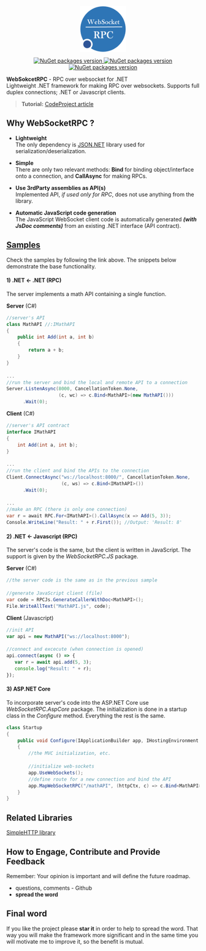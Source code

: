 <p align="center">
    <a href="https://www.nuget.org/profiles/dajuric"> <img src="Deploy/Logo/Logo-big.png" alt="WebSocketRPC logo" width="120" align="center"> </a>
</p>

<p align="center">
    <a href="https://www.nuget.org/packages/WebsocketRPC/"> <img src="https://img.shields.io/badge/WebSokcetRPC-v1.x-blue.svg?style=flat-square" alt="NuGet packages version"/>  </a>
    <a href="https://www.nuget.org/packages/WebsocketRPC.JS/"> <img src="https://img.shields.io/badge/WebSokcetRPC.JS-v1.x-blue.svg?style=flat-square" alt="NuGet packages version"/>  </a>
    <a href="https://www.nuget.org/packages/WebsocketRPC.AspCore/"> <img src="https://img.shields.io/badge/WebSokcetRPC.AspCore-v1.x-blue.svg?style=flat-square" alt="NuGet packages version"/>  </a>
</p>

**WebSokcetRPC** - RPC over websocket for .NET    
Lightweight .NET framework for making RPC over websockets. Supports full duplex connections; .NET or Javascript clients. 

 > **Tutorial:** <a href="https://www.codeproject.com/Articles/1210957/Introducing-Lightweight-WebSocket-RPC-Library-for" target="_blank">CodeProject article</a>


## Why WebSocketRPC ?

+ **Lightweight**   
The only dependency is <a href="https://www.newtonsoft.com/json">JSON.NET</a> library used for serialization/deserialization.

+ **Simple**   
There are only two relevant methods: **Bind** for binding object/interface onto a connection, and **CallAsync** for making RPCs.

+ **Use 3rdParty assemblies as API(s)**   
Implemented API, *if used only for RPC*, does not use anything from the library.

+ **Automatic JavaScript code generation**  
 The JavaScript WebSocket client code is automatically generated **_(with JsDoc comments)_** from an existing .NET interface (API contract).

 
## <a href="Samples/"> Samples</a>

Check the samples by following the link above. The snippets below demonstrate the base functionality.

#### 1) .NET <- .NET (RPC)
The server implements a math API containing a single function.

**Server** (C#)
 ``` csharp
//server's API
class MathAPI //:IMathAPI
{
     public int Add(int a, int b)
     {
         return a + b;
     }
}

...
//run the server and bind the local and remote API to a connection
Server.ListenAsync(8000, CancellationToken.None, 
                    (c, wc) => c.Bind<MathAPI>(new MathAPI()))
       .Wait(0);
 ``` 
 
**Client** (C#)
``` csharp
//server's API contract
interface IMathAPI
{
    int Add(int a, int b);
}

...
//run the client and bind the APIs to the connection
Client.ConnectAsync("ws://localhost:8000/", CancellationToken.None, 
                    (c, ws) => c.Bind<IMathAPI>())
      .Wait(0);
      
...
//make an RPC (there is only one connection)
var r = await RPC.For<IMathAPI>().CallAsync(x => Add(5, 3)); 
Console.WriteLine("Result: " + r.First()); //Output: 'Result: 8'
 ``` 

#### 2) .NET <- Javascript (RPC)
The server's code is the same, but the client is written in JavaScript. The support is given by the *WebSocketRPC.JS* package.

**Server** (C#)
 ``` csharp
//the server code is the same as in the previous sample

//generate JavaScript client (file)
var code = RPCJs.GenerateCallerWithDoc<MathAPI>();
File.WriteAllText("MathAPI.js", code);
 ``` 

 **Client** (Javascript)
  ``` javascript
//init API
var api = new MathAPI("ws://localhost:8000");

//connect and excecute (when connection is opened)
api.connect(async () => {
     var r = await api.add(5, 3);
     console.log("Result: " + r);
});
 ``` 
 
#### 3) ASP.NET Core
To incorporate server's code into the ASP.NET Core use *WebSocketRPC.AspCore* package. The initialization is done in a startup class in the *Configure* method. Everything the rest is the same.

 ``` csharp
class Startup
{
     public void Configure(IApplicationBuilder app, IHostingEnvironment env) 
     {
         //the MVC initialization, etc.

         //initialize web-sockets
         app.UseWebSockets();
         //define route for a new connection and bind the API
         app.MapWebSocketRPC("/mathAPI", (httpCtx, c) => c.Bind<MathAPI>(new MathAPI()));
     }
}  
 ```
  
## Related Libraries
<a href="https://github.com/dajuric/simple-http" target="_blank">SimpleHTTP library</a>


## How to Engage, Contribute and Provide Feedback  
Remember: Your opinion is important and will define the future roadmap.
+ questions, comments - Github
+ **spread the word** 

## Final word
If you like the project please **star it** in order to help to spread the word. That way you will make the framework more significant and in the same time you will motivate me to improve it, so the benefit is mutual.
